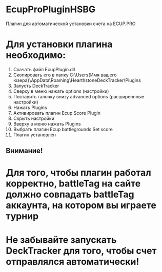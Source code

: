 # EcupProPluginHSBG
Плагин для автоматической установки счета на ECUP.PRO

# Для установки плагина необходимо:
1. Скачать файл EcupPlugin.dll
2. Скопировать его в папку C:\Users\{Имя вашего юзера}\AppData\Roaming\HearthstoneDeckTracker\Plugins
3. Запусть DeckTracker
4. Сверху в меню нажать options (настройки)
5. Поставить галочку внизу advanced options (расширеннные настройки)
6. Нажать Plugins
7. Активировать плагин Ecup Score Plugin
8. Скрыть настройки
9. Вверху в меню нажать Plugins
10. Выбрать плагин Ecup battlegrounds Set score
11. Плагин установлен

## Внимание!
# Для того, чтобы плагин работал корректно, battleTag на сайте должно совпадать battleTag аккаунта, на котором вы играете турнир
# Не забывайте запускать DeckTracker для того, чтобы счет отправлялся автоматически!

